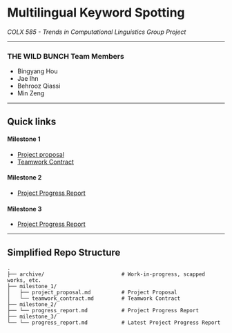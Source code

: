# Multilingual Keyword Spotting

_COLX 585 - Trends in Computational Linguistics Group Project_

----

### THE WILD BUNCH Team Members 

- Bingyang Hou 
- Jae Ihn
- Behrooz Qiassi
- Min Zeng

-----

## Quick links 

#### Milestone 1

- [Project proposal](https://github.ubc.ca/jaeihn/COLX_585_The-Wild-Bunch/blob/main/milestone_1/project_proposal.md)
- [Teamwork Contract](https://github.ubc.ca/jaeihn/COLX_585_The-Wild-Bunch/blob/main/milestone_1/teamwork_contract.md)

#### Milestone 2

- [Project Progress Report](https://github.ubc.ca/jaeihn/COLX_585_The-Wild-Bunch/blob/main/milestone_2/progress_report.md)

#### Milestone 3

- [Project Progress Report](https://github.ubc.ca/jaeihn/COLX_585_The-Wild-Bunch/blob/main/milestone_3/progress_report.md)

----

## Simplified Repo Structure

```
.
├── archive/                         # Work-in-progress, scapped works, etc. 
├── milestone_1/
│   ├── project_proposal.md          # Project Proposal 
│   └── teamwork_contract.md         # Teamwork Contract
├── milestone_2/
├── └── progress_report.md           # Project Progress Report    
├── milestone_3/
└── └── progress_report.md           # Latest Project Progress Report 
```

